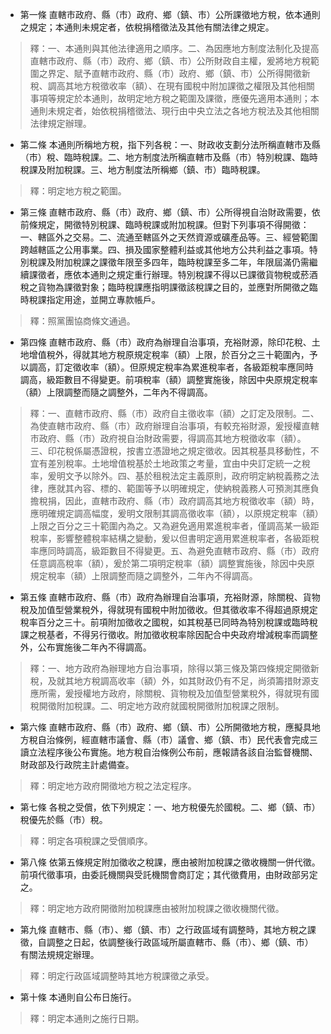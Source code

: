 * 第一條 直轄市政府、縣（市）政府、鄉（鎮、市）公所課徵地方稅，依本通則之規定；本通則未規定者，依稅捐稽徵法及其他有關法律之規定。

> 釋：一、本通則與其他法律適用之順序。二、為因應地方制度法制化及提高直轄市政府、縣（市）政府、鄉（鎮、市）公所財政自主權，爰將地方稅範圍之界定、賦予直轄市政府、縣（市）政府、鄉（鎮、市）公所得開徵新稅、調高其地方稅徵收率（額）、在現有國稅中附加課徵之權限及其他相關事項等規定於本通則，故明定地方稅之範圍及課徵，應優先適用本通則；本通則未規定者，始依稅捐稽徵法、現行由中央立法之各地方稅法及其他相關法律規定辦理。

* 第二條 本通則所稱地方稅，指下列各稅：一、財政收支劃分法所稱直轄市及縣（市）稅、臨時稅課。二、地方制度法所稱直轄市及縣（市）特別稅課、臨時稅課及附加稅課。三、地方制度法所稱鄉（鎮、市）臨時稅課。

> 釋：明定地方稅之範圍。

* 第三條 直轄市政府、縣（市）政府、鄉（鎮、市）公所得視自治財政需要，依前條規定，開徵特別稅課、臨時稅課或附加稅課。但對下列事項不得開徵：一、轄區外之交易。二、流通至轄區外之天然資源或礦產品等。三、經營範圍跨越轄區之公用事業。四、損及國家整體利益或其他地方公共利益之事項。特別稅課及附加稅課之課徵年限至多四年，臨時稅課至多二年，年限屆滿仍需繼續課徵者，應依本通則之規定重行辦理。特別稅課不得以已課徵貨物稅或菸酒稅之貨物為課徵對象；臨時稅課應指明課徵該稅課之目的，並應對所開徵之臨時稅課指定用途，並開立專款帳戶。

> 釋：照黨團協商條文通過。

* 第四條 直轄市政府、縣（市）政府為辦理自治事項，充裕財源，除印花稅、土地增值稅外，得就其地方稅原規定稅率（額）上限，於百分之三十範圍內，予以調高，訂定徵收率（額）。但原規定稅率為累進稅率者，各級距稅率應同時調高，級距數目不得變更。前項稅率（額）調整實施後，除因中央原規定稅率（額）上限調整而隨之調整外，二年內不得調高。

> 釋：一、直轄市政府、縣（市）政府自主徵收率（額）之訂定及限制。二、為使直轄市政府、縣（市）政府辦理自治事項，有較充裕財源，爰授權直轄市政府、縣（市）政府視自治財政需要，得調高其地方稅徵收率（額）。三、印花稅係屬憑證稅，按書立憑證地之規定徵收。因其稅基具移動性，不宜有差別稅率。土地增值稅基於土地政策之考量，宜由中央訂定統一之稅率，爰明文予以除外。四、基於租稅法定主義原則，政府明定納稅義務之法律，應就其內容、標的、範圍等予以明確規定，使納稅義務人可預測其應負擔稅捐，因此，直轄市政府、縣（市）政府調高其地方稅徵收率（額）時，應明確規定調高幅度，爰明文限制其調高徵收率（額），以原規定稅率（額）上限之百分之三十範圍內為之。又為避免適用累進稅率者，僅調高某一級距稅率，影響整體稅率結構之變動，爰以但書明定適用累進稅率者，各級距稅率應同時調高，級距數目不得變更。五、為避免直轄市政府、縣（市）政府任意調高稅率（額），爰於第二項明定稅率（額）調整實施後，除因中央原規定稅率（額）上限調整而隨之調整外，二年內不得調高。

* 第五條 直轄市政府、縣（市）政府為辦理自治事項，充裕財源，除關稅、貨物稅及加值型營業稅外，得就現有國稅中附加徵收。但其徵收率不得超過原規定稅率百分之三十。前項附加徵收之國稅，如其稅基已同時為特別稅課或臨時稅課之稅基者，不得另行徵收。附加徵收稅率除因配合中央政府增減稅率而調整外，公布實施後二年內不得調高。

> 釋：一、地方政府為辦理地方自治事項，除得以第三條及第四條規定開徵新稅，及就其地方稅調高收率（額）外，如其財政仍有不足，尚須籌措財源支應所需，爰授權地方政府，除關稅、貨物稅及加值型營業稅外，得就現有國稅開徵附加稅課。二、明定地方政府就國稅開徵附加稅課之限制。

* 第六條 直轄市政府、縣（市）政府、鄉（鎮、市）公所開徵地方稅，應擬具地方稅自治條例，經直轄市議會、縣（市）議會、鄉（鎮、市）民代表會完成三讀立法程序後公布實施。地方稅自治條例公布前，應報請各該自治監督機關、財政部及行政院主計處備查。

> 釋：明定地方政府開徵地方稅之法定程序。

* 第七條 各稅之受償，依下列規定：一、地方稅優先於國稅。二、鄉（鎮、市）稅優先於縣（市）稅。

> 釋：明定各項稅課之受償順序。

* 第八條 依第五條規定附加徵收之稅課，應由被附加稅課之徵收機關一併代徵。前項代徵事項，由委託機關與受託機關會商訂定；其代徵費用，由財政部另定之。

> 釋：明定地方政府開徵附加稅課應由被附加稅課之徵收機關代徵。

* 第九條 直轄市、縣（市）、鄉（鎮、市）之行政區域有調整時，其地方稅之課徵，自調整之日起，依調整後行政區域所屬直轄市、縣（市）、鄉（鎮、市）有關法規規定辦理。

> 釋：明定行政區域調整時其地方稅課徵之承受。

* 第十條 本通則自公布日施行。

> 釋：明定本通則之施行日期。

